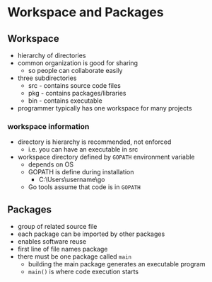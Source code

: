 # Workspace and Packages

## Workspace

- hierarchy of directories
- common organization is good for sharing
  - so people can collaborate easily
- three subdirectories
  - src - contains source code files
  - pkg - contains packages/libraries
  - bin - contains executable
- programmer typically has one workspace for many projects

### workspace information

- directory is hierarchy is recommended, not enforced
  - i.e. you can have an executable in src
- workspace directory defined by `GOPATH` environment variable
  - depends on OS
  - GOPATH is define during installation
    - C:\Users\username\go
  - Go tools assume that code is in `GOPATH`

## Packages

- group of related source file
- each package can be imported by other packages
- enables software reuse
- first line of file names package
- there must be one package called `main`
  - building the main package generates an executable program
  - `main()` is where code execution starts
